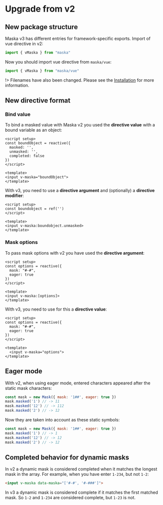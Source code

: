 # Upgrade from v2

## New package structure

Maska v3 has different entries for framework-specific exports.
Import of vue directive in v2:

```js
import { vMaska } from "maska"
```

Now you should import vue directive from `maska/vue`:

```js
import { vMaska } from "maska/vue"
```

!> Filenames have also been changed. Please see the [Installation](install) for more information.

## New directive format

### Bind value

To bind a masked value with Maska v2 you used the **directive value** with a bound variable as an object:

```vue
<script setup>
const boundObject = reactive({
  masked: '',
  unmasked: '',
  completed: false
})
</script>

<template>
<input v-maska="boundObject">
</template>
```

With v3, you need to use a **directive argument** and (optionally) a **directive modifier**:

```vue
<script setup>
const boundobject = ref('')
</script>

<template>
<input v-maska:boundobject.unmasked>
</template>
```

### Mask options

To pass mask options with v2 you have used the **directive argument**:

```vue
<script setup>
const options = reactive({
  mask: "#-#",
  eager: true
})
</script>

<template>
<input v-maska:[options]>
</template>
```

With v3, you need to use for this a **directive value**:

```vue
<script setup>
const options = reactive({
  mask: "#-#",
  eager: true
})
</script>

<template>
  <input v-maska="options">
</template>
```

## Eager mode

With v2, when using eager mode, entered characters appeared after the static mask characters:

```js
const mask = new Mask({ mask: '1##', eager: true })
mask.masked('1') // -> 11
mask.masked('12') // -> 112
mask.masked('2') // -> 12
```

Now they are taken into account as these static symbols:

```js
const mask = new Mask({ mask: '1##', eager: true })
mask.masked('1') // -> 1
mask.masked('12') // -> 12
mask.masked('2') // -> 12
```

## Completed behavior for dynamic masks

In v2 a dynamic mask is considered completed when it matches the longest mask in the array.
For example, when you have enter `1-234`, but not `1-2`:

```html
<input v-maska data-maska="['#-#', '#-###']">
```

In v3 a dynamic mask is considered complete if it matches the first matched mask.
So `1-2` and `1-234` are considered complete, but `1-23` is not.
